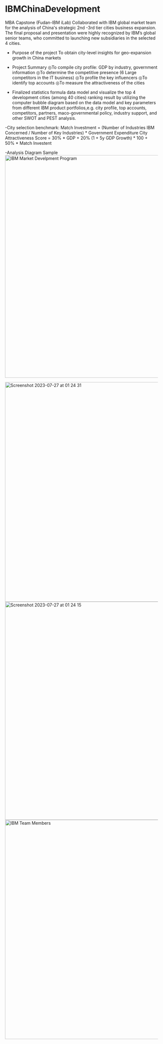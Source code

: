 # IBMChinaDevelopment

MBA Capstone (Fudan-IBM iLab)
Collaborated with IBM global market team for the analysis of China's strategic 2nd -3rd tier cities business expansion. The final proposal and presentation were highly recognized by IBM’s global senior teams, who committed to launching new subsidiaries in the selected 4 cities. 

- Purpose of the project
To obtain city-level insights for geo-expansion growth in China markets
- Project Summary
◎To compile city profile: GDP by industry, government information
◎To determine the competitive presence (6 Large competitors in the IT business)
◎To profile the key influencers
◎To identify top accounts
◎To measure the attractiveness of the cities
 
- Finalized statistics formula data model and visualize the top 4 development cities (among 40 cities) ranking result by utilizing the computer bubble diagram based on the data model and key parameters from different IBM product portfolios,e.g. city profile, top accounts, competitors, partners, maco-governmental policy, industry support, and other SWOT and PEST analysis.
  
-City selection benchmark:
Match Investment = (Number of Industries IBM Concerned / Number of Key Industries) * Government Expenditure
City Attractiveness Score = 30% * GDP + 20% (1 + 5y GDP Growth) * 100 + 50% * Match Investent

-Analysis Diagram Sample
<img width="731" alt="IBM Market Develpment Program" src="https://github.com/petersunmk/IBMChinaDevelopment/assets/90821383/9e49fb08-288f-4eff-a657-2dfab5097d2d">

<img width="721" alt="Screenshot 2023-07-27 at 01 24 31" src="https://github.com/petersunmk/IBMChinaDevelopment/assets/90821383/6c1b26d6-1600-4004-9f0a-6f5fb1725d1e">

<img width="716" alt="Screenshot 2023-07-27 at 01 24 15" src="https://github.com/petersunmk/IBMChinaDevelopment/assets/90821383/3287e459-b4cc-4e62-9d05-14043bf77150">

<img width="720" alt="IBM Team Members" src="https://github.com/petersunmk/IBMChinaDevelopment/assets/90821383/53cef612-77a2-4001-99c0-aaf8b742a1b2">


